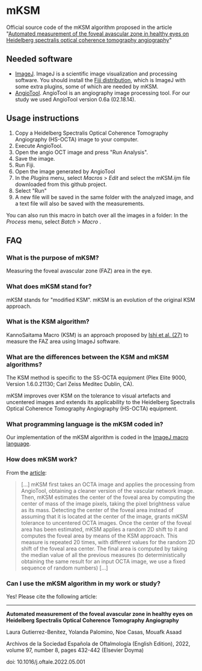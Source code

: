 # mKSM

Official source code of the mKSM algorithm proposed in the article "[Automated measurement of the foveal avascular zone in healthy eyes on Heidelberg spectralis optical coherence tomography angiography](https://www.medrxiv.org/content/medrxiv/early/2021/02/08/2020.08.06.20169672.full.pdf)"

## Needed software

* [ImageJ](https://imagej.net/). ImageJ is a  scientific image visualization and processing software. You should install the [Fiji distribution](https://imagej.net/software/fiji/), which is ImageJ with some extra plugins, some of which are needed by mKSM.
* [AngioTool](https://ccrod.cancer.gov/confluence/display/ROB2/Home). AngioTool is an angiography image processing tool. For our study we used AngioTool version 0.6a (02.18.14).

## Usage instructions

1. Copy a Heidelberg Spectralis Optical Coherence Tomography Angiography (HS-OCTA) image to your computer.
2. Execute AngioTool.
3. Open the angio OCT image and press "Run Analysis".
4. Save the image.
5. Run Fiji.
6. Open the image generated by AngioTool
7. In the _Plugins_ menu, select _Macros_ > _Edit_ and select the mKSM.ijm file downloaded from this github project.
8. Select "Run"
9. A new file will be saved in the same folder with the analyzed image, and a text file will also be saved with the measurements.

You can also run this macro in batch over all the images in a folder: In the _Process_ menu, select _Batch_ > _Macro_ .

## FAQ

### What is the purpose of mKSM?

Measuring the foveal avascular zone (FAZ) area in the eye.

### What does mKSM stand for?

mKSM stands for "modified KSM". mKSM is an evolution of the original KSM approach.

### What is the KSM algorithm?

KannoSaitama Macro (KSM) is an approach proposed by [Ishi et al. (27)](https://pubmed.ncbi.nlm.nih.gov/31171995/) to measure the FAZ area using ImageJ software. 

### What are the differences between the KSM and mKSM algorithms?

The KSM method is specific to the SS-OCTA equipment (Plex Elite 9000, Version 1.6.0.21130; Carl Zeiss Meditec Dublin, CA).

mKSM improves over KSM on the tolerance to visual artefacts and uncentered images and extends its applicability to the Heidelberg Spectralis Optical Coherence Tomography Angiography (HS-OCTA) equipment.

### What programming language is the mKSM coded in?

Our implementation of the mKSM algorithm is coded in the [ImageJ macro language](https://imagej.nih.gov/ij/developer/macro/macros.html).

### How does mKSM work?

From the [article](https://www.medrxiv.org/content/medrxiv/early/2021/02/08/2020.08.06.20169672.full.pdf):

> [...] mKSM first takes an OCTA image and applies the processing from AngioTool, obtaining a cleaner version of the vascular network image. Then, mKSM estimates the center of the foveal area by computing the center of mass of the image pixels, taking the pixel brightness value as its mass. Detecting the center of the foveal area instead of assuming that it is located at the center of the image, grants mKSM tolerance to uncentered OCTA images. Once the center of the foveal area has been estimated, mKSM applies a random 2D shift to it and computes the foveal area by means of the KSM approach. This measure is repeated 20 times, with different values for the random 2D shift of the foveal area center. The final area is computed by taking the median value of all the previous measures (to deterministically obtaining the same result for an input OCTA image, we use a fixed sequence of random numbers) [...]

### Can I use the mKSM algorithm in my work or study?

Yes! Please cite the following article:

---
**Automated measurement of the foveal avascular zone in healthy eyes on Heidelberg Spectralis Optical Coherence Tomography Angiography**
  
Laura Gutierrez-Benitez, Yolanda Palomino, Noe Casas, Mouafk Asaad
  
Archivos de la Sociedad Española de Oftalmología (English Edition), 2022, volume 97, number 8, pages 432-442 (Elsevier Doyma)
  
doi: 10.1016/j.oftale.2022.05.001



